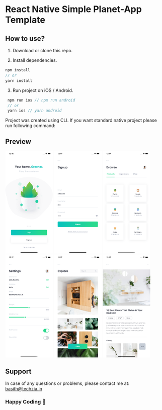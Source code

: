 # React Native Simple Planet-App Template

## How to use?

1. Download or clone this repo.

2. Install dependencies.

```js
npm install
// or
yarn install
```

3. Run project on iOS / Android.

```js
 npm run ios // npm run android
 // or
 yarn ios // yarn android
```

Project was created using CLI. If you want standard native project please run following command:



## Preview
<div>
<img src="https://github.com/abdulbasitha/Planet-App/blob/master/preview/1.png" width="30%" height="30%">
<img src="https://github.com/abdulbasitha/Planet-App/blob/master/preview/2.png" width="30%" height="30%">
 <img src="https://github.com/abdulbasitha/Planet-App/blob/master/preview/3.png" width="30%" height="30%">
 </div>
 <div>
  <img src="https://github.com/abdulbasitha/Planet-App/blob/master/preview/4.png" width="30%" height="30%">
   <img src="https://github.com/abdulbasitha/Planet-App/blob/master/preview/5.png" width="30%" height="30%">
   <img src="https://github.com/abdulbasitha/Planet-App/blob/master/preview/6.png" width="30%" height="30%">
 </div>




## Support

In case of any questions or problems, please contact me at:
[basith@techzia.in](mailto:basith@techzia.in)

### Happy Coding 💖


